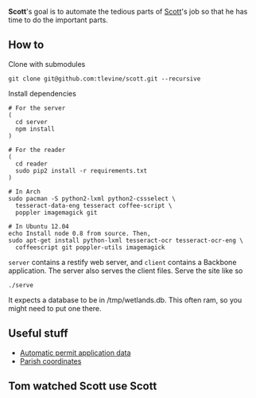 **Scott**'s goal is to automate the tedious parts of
[Scott](http://healthygulf.org/who-we-are/staff/)'s
job so that he has time to do the important parts.

## How to

Clone with submodules

    git clone git@github.com:tlevine/scott.git --recursive

Install dependencies

    # For the server
    (
      cd server
      npm install
    )

    # For the reader
    (
      cd reader
      sudo pip2 install -r requirements.txt
    )

    # In Arch
    sudo pacman -S python2-lxml python2-cssselect \
      tesseract-data-eng tesseract coffee-script \
      poppler imagemagick git

    # In Ubuntu 12.04
    echo Install node 0.8 from source. Then,
    sudo apt-get install python-lxml tesseract-ocr tesseract-ocr-eng \
      coffeescript git poppler-utils imagemagick

`server` contains a restify web server, and `client`
contains a Backbone application. The server also serves
the client files. Serve the site like so

    ./serve

It expects a database to be in /tmp/wetlands.db. This
often ram, so you might need to put one there.

## Useful stuff

* [Automatic permit application data](http://wetlands.thomaslevine.com)
* [Parish coordinates](https://twitter.com/ian_villeda/status/267334042507169793)

## Tom watched Scott use Scott

